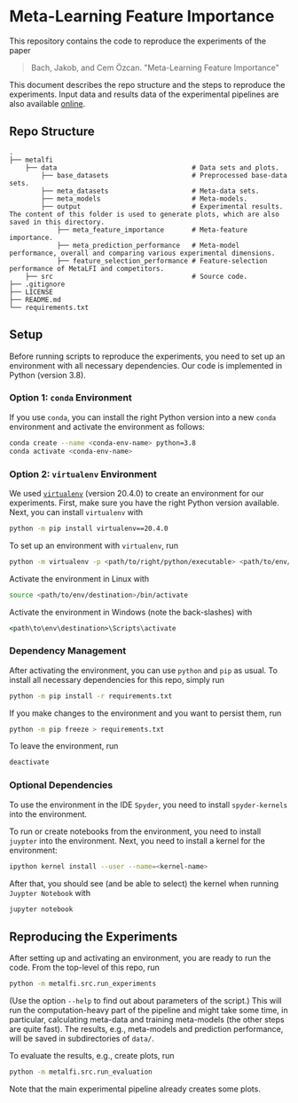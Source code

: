 # Meta-Learning Feature Importance

This repository contains the code to reproduce the experiments of the paper

> Bach, Jakob, and Cem Özcan. "Meta-Learning Feature Importance"

This document describes the repo structure and the steps to reproduce the experiments.
Input data and results data of the experimental pipelines are also available [online](https://bwdatadiss.kit.edu/dataset/xxx).

## Repo Structure

    .
    ├── metalfi                 
        ├── data                                  # Data sets and plots.
            ├── base_datasets                     # Preprocessed base-data sets.
            ├── meta_datasets                     # Meta-data sets.
            ├── meta_models                       # Meta-models.
            ├── output                            # Experimental results. The content of this folder is used to generate plots, which are also saved in this directory.
                ├── meta_feature_importance       # Meta-feature importance.
                ├── meta_prediction_performance   # Meta-model performance, overall and comparing various experimental dimensions.
                ├── feature_selection_performance # Feature-selection performance of MetaLFI and competitors.
        ├── src                                   # Source code.
    ├── .gitignore
    ├── LICENSE
    ├── README.md
    └── requirements.txt

## Setup

Before running scripts to reproduce the experiments, you need to set up an environment with all necessary dependencies.
Our code is implemented in Python (version 3.8).

### Option 1: `conda` Environment

If you use `conda`, you can install the right Python version into a new `conda` environment
and activate the environment as follows:

```bash
conda create --name <conda-env-name> python=3.8
conda activate <conda-env-name>
```

### Option 2: `virtualenv` Environment

We used [`virtualenv`](https://virtualenv.pypa.io/) (version 20.4.0) to create an environment for our experiments.
First, make sure you have the right Python version available.
Next, you can install `virtualenv` with

```bash
python -m pip install virtualenv==20.4.0
```

To set up an environment with `virtualenv`, run


```bash
python -m virtualenv -p <path/to/right/python/executable> <path/to/env/destination>
```

Activate the environment in Linux with

```bash
source <path/to/env/destination>/bin/activate
```

Activate the environment in Windows (note the back-slashes) with

```cmd
<path\to\env\destination>\Scripts\activate
```

### Dependency Management

After activating the environment, you can use `python` and `pip` as usual.
To install all necessary dependencies for this repo, simply run

```bash
python -m pip install -r requirements.txt
```

If you make changes to the environment and you want to persist them, run

```bash
python -m pip freeze > requirements.txt
```

To leave the environment, run

```bash
deactivate
```

### Optional Dependencies

To use the environment in the IDE `Spyder`, you need to install `spyder-kernels` into the environment.

To run or create notebooks from the environment, you need to install `juypter` into the environment.
Next, you need to install a kernel for the environment:

```bash
ipython kernel install --user --name=<kernel-name>
```

After that, you should see (and be able to select) the kernel when running `Juypter Notebook` with

```bash
jupyter notebook
```

## Reproducing the Experiments

After setting up and activating an environment, you are ready to run the code.
From the top-level of this repo, run

```bash
python -m metalfi.src.run_experiments
```

(Use the option `--help` to find out about parameters of the script.)
This will run the computation-heavy part of the pipeline and might take some time, in particular,
calculating meta-data and training meta-models (the other steps are quite fast).
The results, e.g., meta-models and prediction performance, will be saved in subdirectories of `data/`.

To evaluate the results, e.g., create plots, run

```bash
python -m metalfi.src.run_evaluation
```

Note that the main experimental pipeline already creates some plots.

